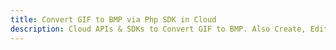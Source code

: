 ---title: Convert GIF to BMP via Php SDK in Clouddescription: Cloud APIs & SDKs to Convert GIF to BMP. Also Create, Edit & Render Microsoft Word & OpenOffice documents in the Cloud.---